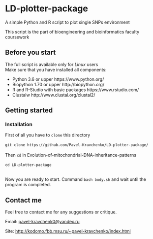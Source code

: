 # LD-plotter-package
A simple Python and R script to plot single SNPs environment 

This script is the part of bioengineering and bioinformatics faculty coursework

## Before you start

The full script is available only for <i>Linux</i> users </br>
Make sure that you have installed all components:
<ul>
<li>Python 3.6 or upper https://www.python.org/
<li>Biopython 1.70 or upper http://biopython.org/
<li>R and R-Studio with basic packages https://www.rstudio.com/
<li>Clustalw http://www.clustal.org/clustal2/
</ul>


## Getting started

### Installation

First of all you have to ```clone``` this directory</br></br>
```git clone https://github.com/Pavel-Kravchenko/LD-plotter-package/```</br></br>
Then ```cd``` in Evolution-of-mitochondrial-DNA-inheritance-patterns</br></br>
```cd LD-plotter-package```</br></br>

Now you are ready to start.
Command 
```bash body.sh``` and wait until the program is completed. 


## Contact me

Feel free to contact me for any suggestions or critique.

Email: pavel-kravchenk0@yandex.ru 

Site: http://kodomo.fbb.msu.ru/~pavel-kravchenko/index.html 
